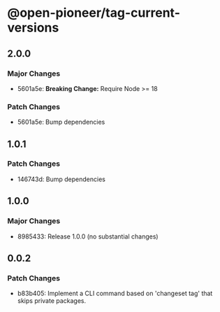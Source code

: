 # @open-pioneer/tag-current-versions

## 2.0.0

### Major Changes

-   5601a5e: **Breaking Change:** Require Node >= 18

### Patch Changes

-   5601a5e: Bump dependencies

## 1.0.1

### Patch Changes

-   146743d: Bump dependencies

## 1.0.0

### Major Changes

-   8985433: Release 1.0.0 (no substantial changes)

## 0.0.2

### Patch Changes

-   b83b405: Implement a CLI command based on 'changeset tag' that skips private packages.
